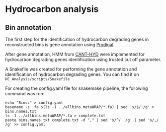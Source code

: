 # Hydrocarbon analysis
## Bin annotation
The first step for the identification of hydrocarbon degrading genes in reconstructed bins is gene annotation using [Prodigal](https://github.com/hyattpd/Prodigal).  

After gene annotation, HMM from [CANT-HYD](https://github.com/dgittins/CANT-HYD-HydrocarbonBiodegradation) were implemented for hydrocarbon degrading genes identification using trusted cut off parameter.

A Snakefile was created for performing the gene annotation and identification of hydrocarbon degrading genes. You can find it on ```HC_Analysis/scripts/Snakefile```

For creating the config.yaml file for snakemake pipeline, the following command was run:
```
echo "Bins:" > config.yaml
basename -s .fa $(ls -1 ../allbins.metaWRAP/*.fa) | sed 's/$/:/g' > bins.names.txt
ls -1 ../allbins.metaWRAP/*.fa > complete.txt
paste bins.names.txt complete.txt -d "," | sed 's/^/  /g' | sed 's/,/  /g' >> config.yaml
```
